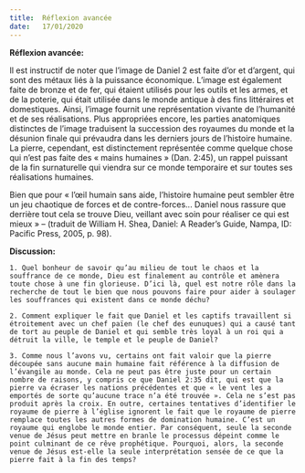 ```yaml
---
title:  Réflexion avancée
date:   17/01/2020
---
```


**Réflexion avancée:**

Il est instructif de noter que l’image de Daniel 2 est faite d’or et d’argent, qui sont des métaux liés à la puissance économique. L’image est également faite de bronze et de fer, qui étaient utilisés pour les outils et les armes, et de la poterie, qui était utilisée dans le monde antique à des fins littéraires et domestiques. Ainsi, l’image fournit une représentation vivante de l’humanité et de ses réalisations. Plus appropriées encore, les parties anatomiques distinctes de l’image traduisent la succession des royaumes du monde et la désunion finale qui prévaudra dans les derniers jours de l’histoire humaine. La pierre, cependant, est distinctement représentée comme quelque chose qui n’est pas faite des « mains humaines » (Dan. 2:45), un rappel puissant de la fin surnaturelle qui viendra sur ce monde temporaire et sur toutes ses réalisations humaines.

Bien que pour « l’œil humain sans aide, l’histoire humaine peut sembler être un jeu chaotique de forces et de contre-forces... Daniel nous rassure que derrière tout cela se trouve Dieu, veillant avec soin pour réaliser ce qui est mieux » – (traduit de William H. Shea, Daniel: A Reader’s Guide, Nampa, ID: Pacific Press, 2005, p. 98).

**Discussion:**

`1. Quel bonheur de savoir qu’au milieu de tout le chaos et la souffrance de ce monde, Dieu est finalement au contrôle et amènera toute chose à une fin glorieuse. D’ici là, quel est notre rôle dans la recherche de tout le bien que nous pouvons faire pour aider à soulager les souffrances qui existent dans ce monde déchu?`

`2. Comment expliquer le fait que Daniel et les captifs travaillent si étroitement avec un chef païen (le chef des eunuques) qui a causé tant de tort au peuple de Daniel et qui semble très loyal à un roi qui a détruit la ville, le temple et le peuple de Daniel?`

`3. Comme nous l’avons vu, certains ont fait valoir que la pierre découpée sans aucune main humaine fait référence à la diffusion de l’évangile au monde. Cela ne peut pas être juste pour un certain nombre de raisons, y compris ce que Daniel 2:35 dit, qui est que la pierre va écraser les nations précédentes et que « le vent les a emportés de sorte qu’aucune trace n’a été trouvée ». Cela ne s’est pas produit après la croix. En outre, certaines tentatives d’identifier le royaume de pierre à l’église ignorent le fait que le royaume de pierre remplace toutes les autres formes de domination humaine. C’est un royaume qui englobe le monde entier. Par conséquent, seule la seconde venue de Jésus peut mettre en branle le processus dépeint comme le point culminant de ce rêve prophétique. Pourquoi, alors, la seconde venue de Jésus est-elle la seule interprétation sensée de ce que la pierre fait à la fin des temps?`